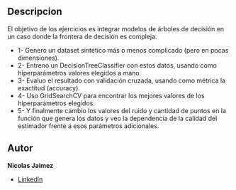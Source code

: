 ## Descripcion 
El objetivo de los ejercicios es integrar modelos de árboles de decisión en un caso donde la frontera de decisión es compleja.
* 1- Genero un dataset sintético más o menos complicado (pero en pocas dimensiones).
* 2- Entreno un DecisionTreeClassifier con estos datos, usando como hiperparámetros valores elegidos a mano.
* 3- Evaluo el resultado con validación cruzada, usando como métrica la exactitud (accuracy).
* 4- Uso GridSearchCV para encontrar los mejores valores de los hiperparámetros elegidos.
* 5- Y finalmente cambio los valores del ruido y cantidad de puntos en la función que genera los datos y veo la dependencia de la calidad del estimador frente a esos parámetros adicionales.

## Autor
**Nicolas Jaimez**

* [LinkedIn](https://www.linkedin.com/in/nicolas-jaimez/)
